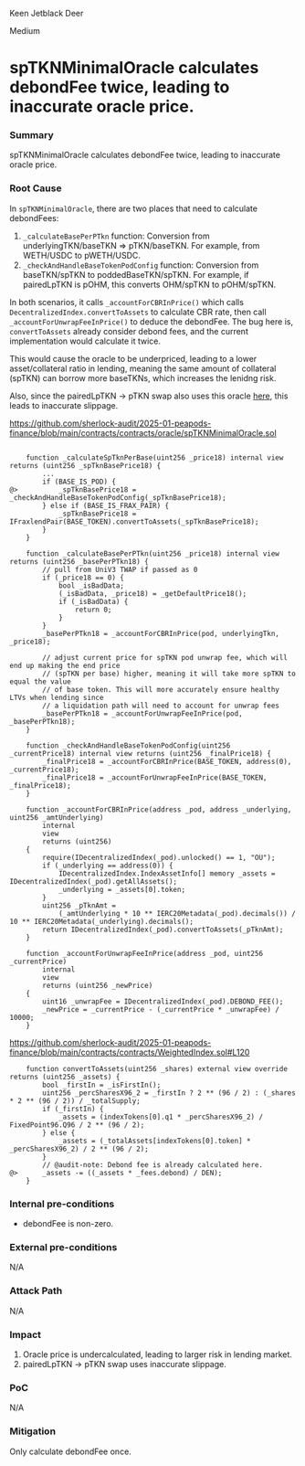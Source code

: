 Keen Jetblack Deer

Medium

# spTKNMinimalOracle calculates debondFee twice, leading to inaccurate oracle price.


### Summary

spTKNMinimalOracle calculates debondFee twice, leading to inaccurate oracle price.

### Root Cause

In `spTKNMinimalOracle`, there are two places that need to calculate debondFees:

1. `_calculateBasePerPTkn` function: Conversion from underlyingTKN/baseTKN => pTKN/baseTKN. For example, from WETH/USDC to pWETH/USDC.
2. `_checkAndHandleBaseTokenPodConfig` function: Conversion from baseTKN/spTKN to poddedBaseTKN/spTKN. For example, if pairedLpTKN is pOHM, this converts OHM/spTKN to pOHM/spTKN.

In both scenarios, it calls `_accountForCBRInPrice()` which calls `DecentralizedIndex.convertToAssets` to calculate CBR rate, then call `_accountForUnwrapFeeInPrice()` to deduce the debondFee. The bug here is, `convertToAssets` already consider debond fees, and the current implementation would calculate it twice.

This would cause the oracle to be underpriced, leading to a lower asset/collateral ratio in lending, meaning the same amount of collateral (spTKN) can borrow more baseTKNs, which increases the lenidng risk.

Also, since the pairedLpTKN -> pTKN swap also uses this oracle [here](https://github.com/sherlock-audit/2025-01-peapods-finance/blob/main/contracts/contracts/AutoCompoundingPodLp.sol#L319), this leads to inaccurate slippage.

https://github.com/sherlock-audit/2025-01-peapods-finance/blob/main/contracts/contracts/oracle/spTKNMinimalOracle.sol

```solidity

    function _calculateSpTknPerBase(uint256 _price18) internal view returns (uint256 _spTknBasePrice18) {
        ...
        if (BASE_IS_POD) {
@>          _spTknBasePrice18 = _checkAndHandleBaseTokenPodConfig(_spTknBasePrice18);
        } else if (BASE_IS_FRAX_PAIR) {
            _spTknBasePrice18 = IFraxlendPair(BASE_TOKEN).convertToAssets(_spTknBasePrice18);
        }
    }

    function _calculateBasePerPTkn(uint256 _price18) internal view returns (uint256 _basePerPTkn18) {
        // pull from UniV3 TWAP if passed as 0
        if (_price18 == 0) {
            bool _isBadData;
            (_isBadData, _price18) = _getDefaultPrice18();
            if (_isBadData) {
                return 0;
            }
        }
        _basePerPTkn18 = _accountForCBRInPrice(pod, underlyingTkn, _price18);

        // adjust current price for spTKN pod unwrap fee, which will end up making the end price
        // (spTKN per base) higher, meaning it will take more spTKN to equal the value
        // of base token. This will more accurately ensure healthy LTVs when lending since
        // a liquidation path will need to account for unwrap fees
        _basePerPTkn18 = _accountForUnwrapFeeInPrice(pod, _basePerPTkn18);
    }

    function _checkAndHandleBaseTokenPodConfig(uint256 _currentPrice18) internal view returns (uint256 _finalPrice18) {
        _finalPrice18 = _accountForCBRInPrice(BASE_TOKEN, address(0), _currentPrice18);
        _finalPrice18 = _accountForUnwrapFeeInPrice(BASE_TOKEN, _finalPrice18);
    }

    function _accountForCBRInPrice(address _pod, address _underlying, uint256 _amtUnderlying)
        internal
        view
        returns (uint256)
    {
        require(IDecentralizedIndex(_pod).unlocked() == 1, "OU");
        if (_underlying == address(0)) {
            IDecentralizedIndex.IndexAssetInfo[] memory _assets = IDecentralizedIndex(_pod).getAllAssets();
            _underlying = _assets[0].token;
        }
        uint256 _pTknAmt =
            (_amtUnderlying * 10 ** IERC20Metadata(_pod).decimals()) / 10 ** IERC20Metadata(_underlying).decimals();
        return IDecentralizedIndex(_pod).convertToAssets(_pTknAmt);
    }

    function _accountForUnwrapFeeInPrice(address _pod, uint256 _currentPrice)
        internal
        view
        returns (uint256 _newPrice)
    {
        uint16 _unwrapFee = IDecentralizedIndex(_pod).DEBOND_FEE();
        _newPrice = _currentPrice - (_currentPrice * _unwrapFee) / 10000;
    }
```

https://github.com/sherlock-audit/2025-01-peapods-finance/blob/main/contracts/contracts/WeightedIndex.sol#L120

```solidity
    function convertToAssets(uint256 _shares) external view override returns (uint256 _assets) {
        bool _firstIn = _isFirstIn();
        uint256 _percSharesX96_2 = _firstIn ? 2 ** (96 / 2) : (_shares * 2 ** (96 / 2)) / _totalSupply;
        if (_firstIn) {
            _assets = (indexTokens[0].q1 * _percSharesX96_2) / FixedPoint96.Q96 / 2 ** (96 / 2);
        } else {
            _assets = (_totalAssets[indexTokens[0].token] * _percSharesX96_2) / 2 ** (96 / 2);
        }
        // @audit-note: Debond fee is already calculated here.
@>      _assets -= ((_assets * _fees.debond) / DEN);
    }
```

### Internal pre-conditions

- debondFee is non-zero.

### External pre-conditions

N/A

### Attack Path

N/A

### Impact

1. Oracle price is undercalculated, leading to larger risk in lending market.
2. pairedLpTKN -> pTKN swap uses inaccurate slippage.

### PoC

N/A

### Mitigation

Only calculate debondFee once.
